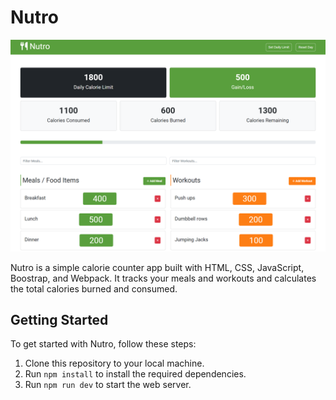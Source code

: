 # Nutro

![App Screenshot](assets/nutro.png)

Nutro is a simple calorie counter app built with HTML, CSS, JavaScript, Boostrap, and Webpack. It tracks your meals and workouts and calculates the total calories burned and consumed.

## Getting Started

To get started with Nutro, follow these steps:

1. Clone this repository to your local machine.
2. Run `npm install` to install the required dependencies.
3. Run `npm run dev` to start the web server. 
